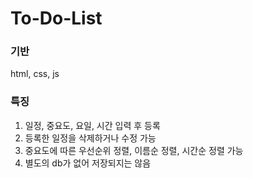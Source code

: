 # To-Do-List

### 기반
html, css, js

### 특징
1. 일정, 중요도, 요일, 시간 입력 후 등록
2. 등록한 일정을 삭제하거나 수정 가능
3. 중요도에 따른 우선순위 정렬, 이름순 정렬, 시간순 정렬 가능
4. 별도의 db가 없어 저장되지는 않음
